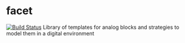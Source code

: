 # facet
[![Build Status](https://travis-ci.org/standanley/facet.svg?branch=master)](https://travis-ci.org/standanley/facet)
Library of templates for analog blocks and strategies to model them in a digital environment
